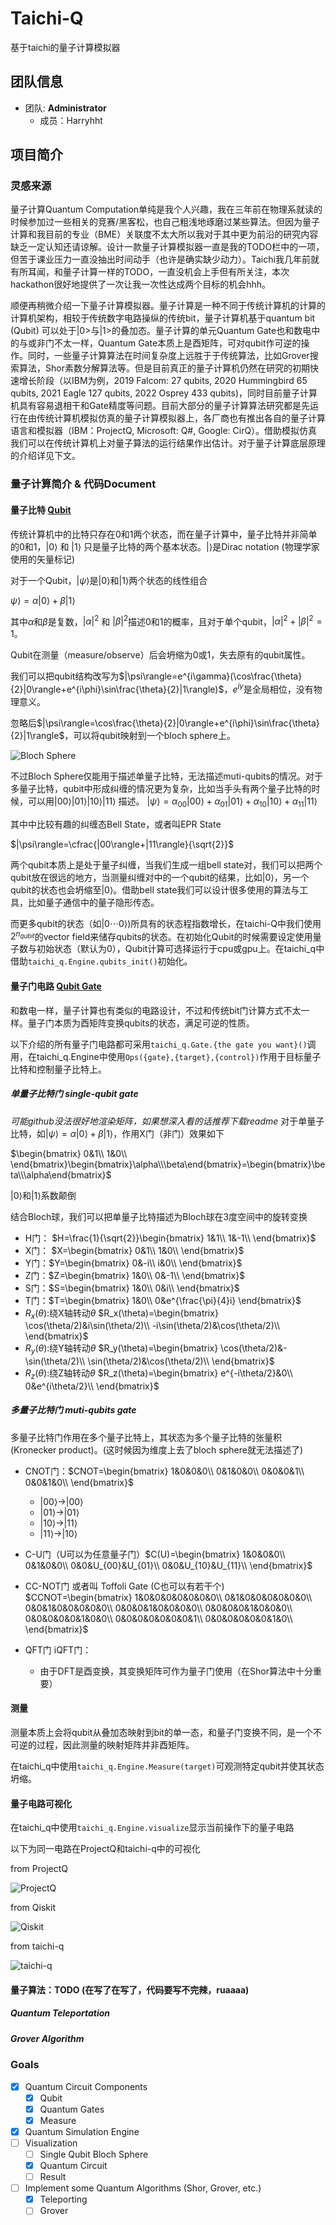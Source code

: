 # Taichi-Q

基于taichi的量子计算模拟器

## 团队信息

+ 团队: **Administrator**
  + 成员：Harryhht

## 项目简介

### 灵感来源

量子计算Quantum Computation单纯是我个人兴趣，我在三年前在物理系就读的时候参加过一些相关的竞赛/黑客松，也自己粗浅地琢磨过某些算法。但因为量子计算和我目前的专业（BME）关联度不太大所以我对于其中更为前沿的研究内容缺乏一定认知还请谅解。设计一款量子计算模拟器一直是我的TODO栏中的一项，但苦于课业压力一直没抽出时间动手（也许是确实缺少动力）。Taichi我几年前就有所耳闻，和量子计算一样的TODO，一直没机会上手但有所关注，本次hackathon很好地提供了一次让我一次性达成两个目标的机会hhh。

顺便再稍微介绍一下量子计算模拟器。量子计算是一种不同于传统计算机的计算的计算机架构，相较于传统数字电路操纵的传统bit，量子计算机基于quantum bit (Qubit) 可以处于|0>与|1>的叠加态。量子计算的单元Quantum Gate也和数电中的与或非门不太一样，Quantum Gate本质上是酉矩阵，可对qubit作可逆的操作。同时，一些量子计算算法在时间复杂度上远胜于于传统算法，比如Grover搜索算法，Shor素数分解算法等。但是目前真正的量子计算机仍然在研究的初期快速增长阶段（以IBM为例，2019 Falcom: 27 qubits, 2020 Hummingbird 65 qubits, 2021 Eagle 127 qubits, 2022 Osprey 433 qubits)，同时目前量子计算机具有容易退相干和Gate精度等问题。目前大部分的量子计算算法研究都是先运行在由传统计算机模拟仿真的量子计算模拟器上，各厂商也有推出各自的量子计算语言和模拟器（IBM：ProjectQ, Microsoft: Q#, Google: CirQ）。借助模拟仿真我们可以在传统计算机上对量子算法的运行结果作出估计。对于量子计算底层原理的介绍详见下文。

<!-- Quantum Computation is one of my interest area. I've attempted some Quantum related Competitions and Hackathons during my college life and tried several opensource framework for quantum computation (e.g. Project Q from IBM, Q# from Microsoft), then I realized it's not that complicated to design framework on my own. On the other hand, I noticed that Taichi provided an elegant approach for code acceleration and useful sparse matrix supports, which is helpful for high-performance system design. So here comes the interesting project. -->

### 量子计算简介 & 代码Document

#### 量子比特 [Qubit](taichi_q/Qubit.py)

传统计算机中的比特只存在0和1两个状态，而在量子计算中，量子比特并非简单的0和1，$|0\rangle$ 和 $|1 \rangle$ 只是量子比特的两个基本状态。$| \rangle$是Dirac notation (物理学家使用的矢量标记)

对于一个Qubit，$|\psi\rangle$是$|0\rangle$和$|1 \rangle$两个状态的线性组合

$\psi\rangle = \alpha|0\rangle+\beta|1\rangle$

其中$\alpha$和$\beta$是复数，$|\alpha|^2$ 和 $|\beta|^2$描述0和1的概率，且对于单个qubit，$|\alpha|^2+|\beta|^2=1$。

Qubit在测量（measure/observe）后会坍缩为0或1，失去原有的qubit属性。

我们可以把qubit结构改写为$|\psi\rangle=e^{i\gamma}(\cos\frac{\theta}{2}|0\rangle+e^{i\phi}\sin\frac{\theta}{2}|1\rangle)$，$e^{i\gamma}$是全局相位，没有物理意义。

忽略后$|\psi\rangle=\cos\frac{\theta}{2}|0\rangle+e^{i\phi}\sin\frac{\theta}{2}|1\rangle$，可以将qubit映射到一个bloch sphere上。

![Bloch Sphere](img/bloch.png)

不过Bloch Sphere仅能用于描述单量子比特，无法描述muti-qubits的情况。对于多量子比特，qubit中形成纠缠的情况更为复杂，比如当手头有两个量子比特的时候，可以用$|00\rangle |01\rangle |10\rangle |11\rangle$ 描述。
$|\psi\rangle=\alpha_{00}|00\rangle+\alpha_{01}|01\rangle+\alpha_{10}|10\rangle+\alpha_{11}|11\rangle$

其中中比较有趣的纠缠态Bell State，或者叫EPR State

$|\psi\rangle=\cfrac{|00\rangle+|11\rangle}{\sqrt{2}}$

两个qubit本质上是处于量子纠缠，当我们生成一组bell state对，我们可以把两个qubit放在很远的地方，当测量纠缠对中的一个qubit的结果，比如$|0\rangle$，另一个qubit的状态也会坍缩至$|0\rangle$。借助bell state我们可以设计很多使用的算法与工具，比如量子通信中的量子隐形传态。

而更多qubit的状态（如$|0\cdots0\rangle$)所具有的状态程指数增长，在taichi-Q中我们使用$2^{n_{qubit}}$的vector field来储存qubits的状态。在初始化Qubit的时候需要设定使用量子数与初始状态（默认为0），Qubit计算可选择运行于cpu或gpu上。在taichi_q中借助`taichi_q.Engine.qubits_init()`初始化。

#### 量子门电路 [Qubit Gate](taichi/Gate.py)

和数电一样，量子计算也有类似的电路设计，不过和传统bit门计算方式不太一样。量子门本质为酉矩阵变换qubits的状态，满足可逆的性质。

以下介绍的所有量子门电路都可采用`taichi_q.Gate.{the gate you want}()`调用，在taichi_q.Engine中使用`Ops({gate},{target},{control})`作用于目标量子比特和控制量子比特上。

##### 单量子比特门 single-qubit gate

*可能github没法很好地渲染矩阵，如果想深入看的话推荐下载readme*
对于单量子比特，如$|\psi\rangle=\alpha|0\rangle+\beta|1\rangle$，作用X门（非门）效果如下

$\begin{bmatrix}
  0&1\\
  1&0\\
\end{bmatrix}\begin{bmatrix}\alpha\\\beta\end{bmatrix}=\begin{bmatrix}\beta\\\alpha\end{bmatrix}$

$|0\rangle$和$|1\rangle$系数颠倒

结合Bloch球，我们可以把单量子比特描述为Bloch球在3度空间中的旋转变换

+ H门： $H=\frac{1}{\sqrt{2}}\begin{bmatrix}
  1&1\\
  1&-1\\
\end{bmatrix}$
+ X门： $X=\begin{bmatrix}
  0&1\\
  1&0\\
\end{bmatrix}$
+ Y门：$Y=\begin{bmatrix}
  0&-i\\
  i&0\\
\end{bmatrix}$
+ Z门：$Z=\begin{bmatrix}
  1&0\\
  0&-1\\
\end{bmatrix}$
+ S门：$S=\begin{bmatrix}
  1&0\\
  0&i\\
\end{bmatrix}$
+ T门：$T=\begin{bmatrix}
  1&0\\
  0&e^{\frac{\pi}{4}i}
\end{bmatrix}$
+ $R_x(\theta)$:绕X轴转动$\theta$ $R_x(\theta)=\begin{bmatrix}
  \cos(\theta/2)&i\sin(\theta/2)\\
  -i\sin(\theta/2)&\cos(\theta/2)\\
\end{bmatrix}$
+ $R_y(\theta)$:绕Y轴转动$\theta$ $R_y(\theta)=\begin{bmatrix}
  \cos(\theta/2)&-\sin(\theta/2)\\
  \sin(\theta/2)&\cos(\theta/2)\\
\end{bmatrix}$
+ $R_z(\theta)$:绕Z轴转动$\theta$ $R_z(\theta)=\begin{bmatrix}
  e^{-i\theta/2}&0\\
  0&e^{i\theta/2}\\
\end{bmatrix}$

##### 多量子比特门 muti-qubits gate

多量子比特门作用在多个量子比特上，其状态为多个量子比特的张量积(Kronecker product)。(这时候因为维度上去了bloch sphere就无法描述了)

+ CNOT门：$CNOT=\begin{bmatrix}
  1&0&0&0\\
  0&1&0&0\\
  0&0&0&1\\
  0&0&1&0\\
\end{bmatrix}$
  + $|00\rangle \rightarrow |00\rangle$
  + $|01\rangle \rightarrow |01\rangle$
  + $|10\rangle \rightarrow |11\rangle$
  + $|11\rangle \rightarrow |10\rangle$
+ C-U门（U可以为任意量子门）$C(U)=\begin{bmatrix}
  1&0&0&0\\
  0&1&0&0\\
  0&0&U_{00}&U_{01}\\
  0&0&U_{10}&U_{11}\\
\end{bmatrix}$
+ CC-NOT门 或者叫 Toffoli Gate (C也可以有若干个) $CCNOT=\begin{bmatrix}
  1&0&0&0&0&0&0&0\\
  0&1&0&0&0&0&0&0\\
  0&0&1&0&0&0&0&0\\
  0&0&0&1&0&0&0&0\\
  0&0&0&0&1&0&0&0\\
  0&0&0&0&0&1&0&0\\
  0&0&0&0&0&0&0&1\\
  0&0&0&0&0&0&1&0\\
\end{bmatrix}$

+ QFT门 iQFT门：
  + 由于DFT是酉变换，其变换矩阵可作为量子门使用（在Shor算法中十分重要）

#### 测量

测量本质上会将qubit从叠加态映射到bit的单一态，和量子门变换不同，是一个不可逆的过程，因此测量的映射矩阵并非酉矩阵。

在taichi_q中使用`taichi_q.Engine.Measure(target)`可观测特定qubit并使其状态坍缩。

#### 量子电路可视化

在taichi_q中使用`taichi_q.Engine.visualize`显示当前操作下的量子电路

以下为同一电路在ProjectQ和taichi-q中的可视化

from ProjectQ

![ProjectQ](img/projectq.png)

from Qiskit

![Qiskit](img/qiskit.png)

from taichi-q

![taichi-q](img/taichi_q.png)

#### 量子算法：TODO (在写了在写了，代码要写不完辣，ruaaaa)

##### Quantum Teleportation

##### Grover Algorithm

### Goals

+ [x] Quantum Circuit Components
  + [x] Qubit
  + [x] Quantum Gates
  + [x] Measure
+ [x] Quantum Simulation Engine
+ [ ] Visualization
  + [ ] Single Qubit Bloch Sphere
  + [x] Quantum Circuit
  + [ ] Result
+ [ ] Implement some Quantum Algorithms (Shor, Grover, etc.)
  + [x] Teleporting
  + [ ] Grover
